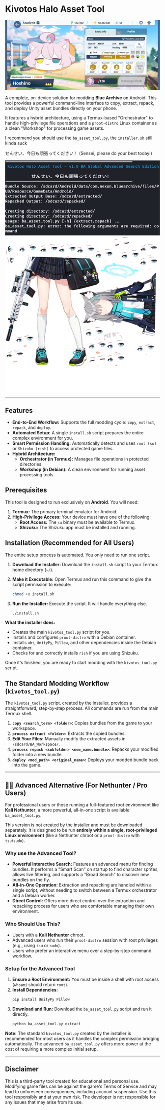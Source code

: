 # Kivotos Halo Asset Tool

![Preview](exam.png)

A complete, on-device solution for modding **Blue Archive** on Android. This tool provides a powerful command-line interface to copy, extract, repack, and deploy Unity asset bundles directly on your phone.

It features a hybrid architecture, using a Termux-based "Orchestrator" to handle high-privilege file operations and a `proot-distro` Linux container as a clean "Workshop" for processing game assets.

I recommend you should use the `ba_asset_tool.py`, the `installer.sh` still kinda suck

せんせい、今日も頑張ってください！ (Sensei, please do your best today!)

![Preview](header.jpg)
![Preview2](shiroko_spr_2982197698258662178.png )

---

## Features

*   **End-to-End Workflow:** Supports the full modding cycle: `copy`, `extract`, `repack`, and `deploy`.
*   **Automated Setup:** A single `install.sh` script prepares the entire complex environment for you.
*   **Smart Permission Handling:** Automatically detects and uses `root (su)` or `Shizuku (rish)` to access protected game files.
*   **Hybrid Architecture:**
    *   **Orchestrator (in Termux):** Manages file operations in protected directories.
    *   **Workshop (in Debian):** A clean environment for running asset processing tools.

## Prerequisites

This tool is designed to run exclusively on **Android**. You will need:
1.  **Termux:** The primary terminal emulator for Android.
2.  **High-Privilege Access:** Your device must have one of the following:
    *   **Root Access:** The `su` binary must be available to Termux.
    *   **Shizuku:** The Shizuku app must be installed and running.

## Installation (Recommended for All Users)

The entire setup process is automated. You only need to run one script.

1.  **Download the Installer:**
    Download the `install.sh` script to your Termux home directory (`~/`).

2.  **Make it Executable:**
    Open Termux and run this command to give the script permission to execute:
    ```bash
    chmod +x install.sh
    ```

3.  **Run the Installer:**
    Execute the script. It will handle everything else.
    ```bash
    ./install.sh
    ```

**What the installer does:**
*   Creates the main `kivotos_tool.py` script for you.
*   Installs and configures `proot-distro` with a Debian container.
*   Installs `ubt`, `UnityPy`, `Pillow`, and other dependencies inside the Debian container.
*   Checks for and correctly installs `rish` if you are using Shizuku.

Once it's finished, you are ready to start modding with the `kivotos_tool.py` script.

## The Standard Modding Workflow (`kivotos_tool.py`)

The `kivotos_tool.py` script, created by the installer, provides a straightforward, step-by-step process. All commands are run from the main Termux shell.

1.  **`copy <search_term> <folder>`:** Copies bundles from the game to your workspace.
2.  **`process extract <folder>`:** Extracts the copied bundles.
3.  **Edit Your Files:** Manually modify the extracted assets in `/sdcard/BA_Workspace/`.
4.  **`process repack <subfolder> <new_name.bundle>`:** Repacks your modified folder into a new bundle.
5.  **`deploy <mod_path> <original_name>`:** Deploys your modded bundle back into the game.

---

## 🧑‍🔬 Advanced Alternative (For Nethunter / Pro Users)

For professional users or those running a full-featured root environment like **Kali Nethunter**, a more powerful, all-in-one script is available: `ba_asset_tool.py`.

This version is not created by the installer and must be downloaded separately. It is designed to be run **entirely within a single, root-privileged Linux environment** (like a Nethunter chroot or a `proot-distro` with `tsu`/`sudo`).

### Why use the Advanced Tool?
*   **Powerful Interactive Search:** Features an advanced menu for finding bundles. It performs a "Smart Scan" on startup to find character sprites, allows live filtering, and supports a "Broad Search" to discover new bundles on the fly.
*   **All-in-One Operation:** Extraction and repacking are handled within a single script, without needing to switch between a Termux orchestrator and a Debian worker.
*   **Direct Control:** Offers more direct control over the extraction and repacking process for users who are comfortable managing their own environment.

### Who Should Use This?
*   Users with a **Kali Nethunter** chroot.
*   Advanced users who run their `proot-distro` session with root privileges (e.g., using `tsu` or `sudo`).
*   Users who prefer an interactive menu over a step-by-step command workflow.

### Setup for the Advanced Tool
1.  **Ensure a Root Environment:** You must be inside a shell with root access (`whoami` should return `root`).
2.  **Install Dependencies:**
    ```bash
    pip install UnityPy Pillow
    ```
3.  **Download and Run:**
    Download the `ba_asset_tool.py` script and run it directly.
    ```bash
    python ba_asset_tool.py extract
    ```

**Note:** The standard `kivotos_tool.py` created by the installer is recommended for most users as it handles the complex permission bridging automatically. The advanced `ba_asset_tool.py` offers more power at the cost of requiring a more complex initial setup.

---

## Disclaimer
This is a third-party tool created for educational and personal use. Modifying game files can be against the game's Terms of Service and may lead to unforeseen consequences, including account suspension. Use this tool responsibly and at your own risk. The developer is not responsible for any issues that may arise from its use.
